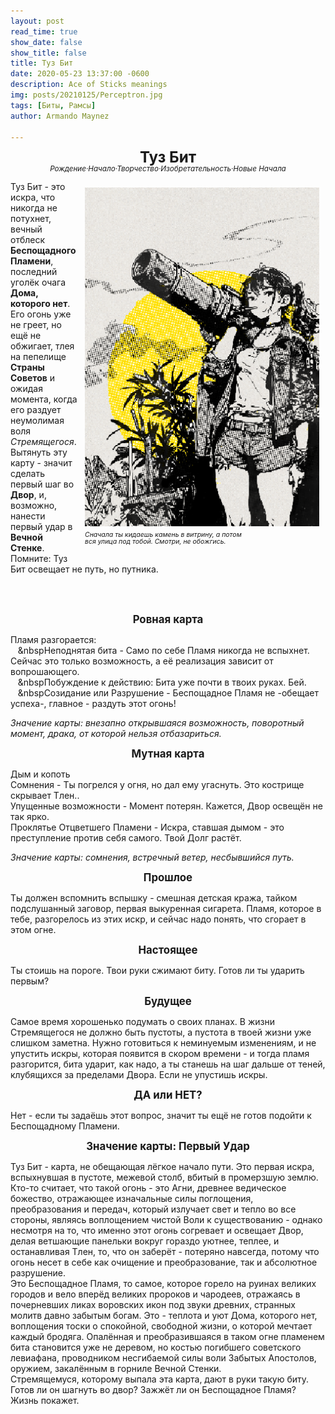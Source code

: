 ```yaml
---
layout: post
read_time: true
show_date: false
show_title: false
title: Туз Бит  
date: 2020-05-23 13:37:00 -0600
description: Ace of Sticks meanings
img: posts/20210125/Perceptron.jpg 
tags: [Биты, Рамсы]
author: Armando Maynez

---
```

<style>
   p.dline {
    line-height: 0.9;
   }
     </style>
<p style="text-align: center;" class="dline"><big><big><big><b>Туз Бит</b></big></big></big><br>
<small><i>Рождение·Начало·Творчество·Изобретательность·Новые Начала</i></small></p>


<div style="float: right; margin: 10px;">
  <img src="./assets/img/posts/stock/yellow.png" alt="Description" width="375" />
  <p style="margin: 5px 0; font-size: 0.9em; line-height: 0.85;"><small><i>Сначала ты кидаешь камень в витрину, а потом  <br> вся улица под тобой. Смотри, не обожгись.</i></small></p>
</div>

<!-- Подпись форматируется лайнбрейками -->


   Туз Бит - это искра, что никогда не потухнет, вечный отблеск <b>Беспощадного Пламени</b>, последний уголёк очага <b>Дома, которого нет</b>. Его огонь уже не греет, но ещё не обжигает, тлея на пепелище <b>Страны Советов</b> и ожидая момента, когда его раздует неумолимая воля <i>Стремящегося</i>. Вытянуть эту карту - значит сделать первый шаг во <b>Двор</b>, и, возможно, нанести первый удар в <b>Вечной Стенке</b>. Помните: Туз Бит освещает не путь, но путника. 


   

<!-- Текст выше не длиннее этого + выравнивание -->

<br>
<br>

<p style="text-align: center;"><big><b>Ровная карта</b></big></p>

  Пламя разгорается: <br>
&nbsp;&nbsp;&nbsp;&nbspНеподнятая бита - Само по себе Пламя никогда не вспыхнет. Сейчас это только возможность, а её реализация зависит от вопрошающего. <br>
&nbsp;&nbsp;&nbsp;&nbspПобуждение к действию: Бита уже почти в твоих руках. Бей.<br>
&nbsp;&nbsp;&nbsp;&nbspСозидание или Разрушение - Беспощадное Пламя не -обещает успеха-, главное - раздуть этот огонь! <br>

<i>Значение карты: внезапно открывшаяся возможность, поворотный момент, драка, от которой нельзя отбазариться. </i>

<p style="text-align: center;"><big><b>Мутная карта</b></big></p>

Дым и копоть <br>
      Сомнения - Ты погрелся у огня, но дал ему угаснуть. Это кострище скрывает Тлен.. <br>
      Упущенные возможности - Момент потерян. Кажется, Двор освещён не так ярко. <br>
      Проклятье Отцветшего Пламени - Искра, ставшая дымом - это преступление против себя самого. Твой Долг растёт. <br>

<i>Значение карты: сомнения, встречный ветер, несбывшийся путь. </i>
 

<p style="text-align: center;"><big><b>Прошлое</b></big></p>

   Ты должен вспомнить вспышку - смешная детская кража, тайком подслушанный заговор, первая выкуренная сигарета. Пламя, которое в тебе, разгорелось из этих искр, и сейчас надо понять, что сгорает в этом огне. 


<p style="text-align: center;"><big><b>Настоящее</b></big></p>

   Ты стоишь на пороге. Твои руки сжимают биту. Готов ли ты ударить первым?

<p style="text-align: center;"><big><b>Будущее</b></big></p>

   Самое время хорошенько подумать о своих планах. В жизни Стремящегося не должно быть пустоты, а пустота в твоей жизни уже слишком заметна. Нужно готовиться к неминуемым изменениям, и не упустить искры, которая появится в скором времени - и тогда пламя разгорится, бита ударит, как надо, а ты станешь на шаг дальше от теней, клубящихся за пределами Двора. Если не упустишь искры.
   
<p style="text-align: center;"><big><b>ДА или НЕТ?</b></big></p>

   Нет - если ты задаёшь этот вопрос, значит ты ещё не готов подойти к Беспощадному Пламени. 

   

<p style="text-align: center;"><big><b>Значение карты: Первый Удар</b></big></p>

   Туз Бит - карта, не обещающая лёгкое начало пути. Это первая искра, вспыхнувшая в пустоте, межевой столб, вбитый в промерзшую землю. Кто-то считает, что такой огонь - это Агни, древнее ведическое божество, отражающее изначальные силы поглощения, преобразования и передач, который излучает свет и тепло во все стороны, являясь воплощением чистой Воли к существованию - однако несмотря на то, что именно этот огонь согревает и освещает Двор, делая ветшающие панельки вокруг гораздо уютнее, теплее, и останавливая Тлен, то, что он заберёт - потеряно навсегда, потому что огонь несет в себе как очищение и преобразование, так и абсолютное разрушение. <br>
   Это Беспощадное Пламя, то самое, которое горело на руинах великих городов и вело вперёд великих пророков и чародеев, отражаясь в почерневших ликах воровских икон под звуки древних, странных молитв давно забытым богам. Это - теплота и уют Дома, которого нет, воплощения тоски о спокойной, свободной жизни, о которой мечтает каждый бродяга. Опалённая и преобразившаяся в таком огне пламенем бита становится уже не деревом, но костью погибшего советского левиафана, проводником несгибаемой силы воли Забытых Апостолов, оружием, закалённым в горниле Вечной Стенки. <br>
    Стремящемуся, которому выпала эта карта, дают в руки такую биту. Готов ли он шагнуть во двор? Зажжёт ли он Беспощадное Пламя? Жизнь покажет. 


 

